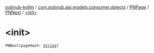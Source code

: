 [pubnub-kotlin](../../../index.md) / [com.pubnub.api.models.consumer.objects](../../index.md) / [PNPage](../index.md) / [PNNext](index.md) / [&lt;init&gt;](./-init-.md)

# &lt;init&gt;

`PNNext(pageHash: `[`String`](https://kotlinlang.org/api/latest/jvm/stdlib/kotlin/-string/index.html)`)`
